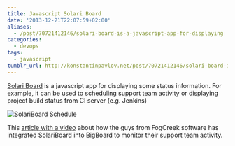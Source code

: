 ```yaml
---
title: Javascript Solari Board
date: '2013-12-21T22:07:59+02:00'
aliases:
  - /post/70721412146/solari-board-is-a-javascript-app-for-displaying
categories:
  - devops
tags:
  - javascript
tumblr_url: http://konstantinpavlov.net/post/70721412146/solari-board-is-a-javascript-app-for-displaying
---
```

[Solari Board](https://github.com/carlmw/SolariBoard) is a javascript app for displaying some status information.
For example, it can be used to scheduling support team activity or displaying project build status from CI server (e.g. Jenkins)

![SolariBoard Schedule](https://camo.githubusercontent.com/e21c97bc5d751f018962818a6b9ff249140a8a53/68747470733a2f2f7472656c6c6f2d6174746163686d656e74732e73332e616d617a6f6e6177732e636f6d2f3531626632613133383038323138393136633030363932382f3531663032633838356565653462313730383030316636372f32633038316664386435666366346362353035333932373834363637333732652f67656e65726963426f6172642e504e47)

This [article with a video](http://blog.fogcreek.com/big-board-having-fun-with-data/) about how the guys from FogCreek software has integrated SolariBoard into BigBoard to monitor their support team activity.
